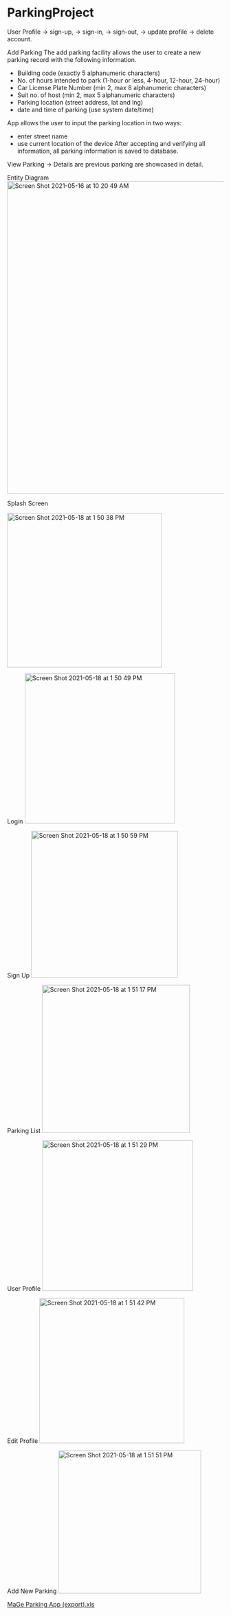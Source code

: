 # ParkingProject

User Profile
-> sign-up,
-> sign-in,
-> sign-out,
-> update profile
-> delete account. 

Add Parking
The add parking facility allows the user to create a new parking record with the following
information.
- Building code (exactly 5 alphanumeric characters)
- No. of hours intended to park (1-hour or less, 4-hour, 12-hour, 24-hour)
- Car License Plate Number (min 2, max 8 alphanumeric characters)
- Suit no. of host (min 2, max 5 alphanumeric characters)
- Parking location (street address, lat and lng)
- date and time of parking (use system date/time)

App allows the user to input the parking location in two ways:
- enter street name 
- use current location of the device 
After accepting and verifying all information, all parking information is saved to database. 

View Parking
 -> Details are previous parking are showcased in detail.
 
 
 Entity Diagram
 <img width="726" alt="Screen Shot 2021-05-16 at 10 20 49 AM" src="https://user-images.githubusercontent.com/78885735/118697930-d4285300-b7dd-11eb-88da-c02332531b4d.png">

Splash Screen


<img width="359" alt="Screen Shot 2021-05-18 at 1 50 38 PM" src="https://user-images.githubusercontent.com/69816174/118700265-7b0dee80-b7e0-11eb-8ed8-8a3cfd244124.png">

Login
<img width="349" alt="Screen Shot 2021-05-18 at 1 50 49 PM" src="https://user-images.githubusercontent.com/69816174/118700418-a7296f80-b7e0-11eb-9888-f86fc6007aa3.png">

Sign Up
<img width="341" alt="Screen Shot 2021-05-18 at 1 50 59 PM" src="https://user-images.githubusercontent.com/69816174/118700469-b4def500-b7e0-11eb-951d-1ccc0b5330cf.png">

Parking List
<img width="344" alt="Screen Shot 2021-05-18 at 1 51 17 PM" src="https://user-images.githubusercontent.com/69816174/118700572-d213c380-b7e0-11eb-8577-3f314311937a.png">

User Profile
<img width="350" alt="Screen Shot 2021-05-18 at 1 51 29 PM" src="https://user-images.githubusercontent.com/69816174/118700625-ddff8580-b7e0-11eb-8777-f28a5e78e953.png">

Edit Profile
<img width="337" alt="Screen Shot 2021-05-18 at 1 51 42 PM" src="https://user-images.githubusercontent.com/69816174/118700650-e6f05700-b7e0-11eb-9f44-d687b43d41a9.png">

Add New Parking
<img width="332" alt="Screen Shot 2021-05-18 at 1 51 51 PM" src="https://user-images.githubusercontent.com/69816174/118700679-eeaffb80-b7e0-11eb-9ee9-5429f04a1dca.png">


[MaGe Parking App (export).xls](https://github.com/gerin-puig/ParkingProject/files/6503329/MaGe.Parking.App.export.xls)

